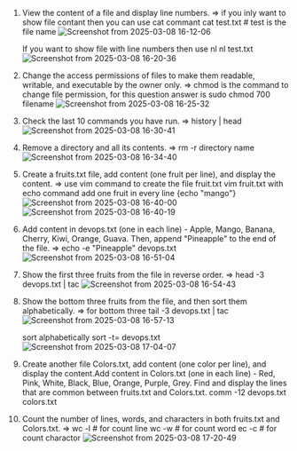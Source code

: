 1. View the content of a file and display line numbers.
 => if you inly want to show file contant then you can use cat commant
cat test.txt  # test is the file name
![Screenshot from 2025-03-08 16-12-06](https://github.com/user-attachments/assets/3427ee12-bc12-4543-87cb-9339488e8dee)

    If you  want to show file with line numbers then use nl
    nl test.txt
![Screenshot from 2025-03-08 16-20-36](https://github.com/user-attachments/assets/3c2731d9-7de1-4e6a-b002-fc31f5ab5c54)

2. Change the access permissions of files to make them readable, writable, and executable by the owner only.
=> chmod is the command to change file permission, for this question answer is sudo chmod 700 filename
![Screenshot from 2025-03-08 16-25-32](https://github.com/user-attachments/assets/65a580da-2f90-48b7-96a5-95aaff77ef29)

 3. Check the last 10 commands you have run.
 => history | head
![Screenshot from 2025-03-08 16-30-41](https://github.com/user-attachments/assets/dc40a571-0a82-46e5-b8b8-27e73d799c03)

4. Remove a directory and all its contents.
=> rm -r directory name
 ![Screenshot from 2025-03-08 16-34-40](https://github.com/user-attachments/assets/6afee704-1e54-485d-9add-e922b4e0f973)

 5. Create a fruits.txt file, add content (one fruit per line), and display the content.
 => use vim command to create the file fruit.txt vim fruit.txt
    with echo command add one fruit in every line  {echo "mango"}
    ![Screenshot from 2025-03-08 16-40-00](https://github.com/user-attachments/assets/9e816948-aed0-46f5-97ef-849a6ad91c4b)
    ![Screenshot from 2025-03-08 16-40-19](https://github.com/user-attachments/assets/6af93846-5a62-424b-8dd5-b93162712b1c)

 6. Add content in devops.txt (one in each line) - Apple, Mango, Banana, Cherry, Kiwi, Orange, Guava. Then, append "Pineapple" to the end of the file.
 => echo -e "Pineapple" devops.txt
 ![Screenshot from 2025-03-08 16-51-04](https://github.com/user-attachments/assets/9f0eac3a-97c9-40ba-a687-4a004305b370)

  7. Show the first three fruits from the file in reverse order.
  => head -3 devops.txt | tac
  ![Screenshot from 2025-03-08 16-54-43](https://github.com/user-attachments/assets/65023115-b6d7-4681-98da-ac4f2bf59e30)

   8. Show the bottom three fruits from the file, and then sort them alphabetically.
   => for bottom three tail -3 devops.txt  | tac
  ![Screenshot from 2025-03-08 16-57-13](https://github.com/user-attachments/assets/809bd53e-7b1b-4e5e-8f45-98f4577d4b62)

      sort alphabetically sort -t= devops.txt
![Screenshot from 2025-03-08 17-04-07](https://github.com/user-attachments/assets/2b6c5f9a-cf72-4917-a081-7214e9cd3cdf)

  9. Create another file Colors.txt, add content (one color per line), and display the content.Add content in Colors.txt (one in each line) - Red, Pink, White, Black, Blue, Orange, Purple, Grey. Find and display the lines that are common between fruits.txt and Colors.txt.
      comm -12 devops.txt colors.txt 
 10. Count the number of lines, words, and characters in both fruits.txt and Colors.txt.
  => wc -l # for count line
     wc -w # for count word
     ec -c # for count charactor
     ![Screenshot from 2025-03-08 17-20-49](https://github.com/user-attachments/assets/eaae2c16-6eb3-4369-aeaa-8ac50584fe1f)

















